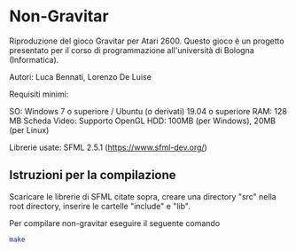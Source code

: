 # Non-Gravitar

Riproduzione del gioco Gravitar per Atari 2600.
Questo gioco è un progetto presentato per il corso di programmazione all'università di Bologna (Informatica).

Autori: Luca Bennati, Lorenzo De Luise

Requisiti minimi:

SO: Windows 7 o superiore / Ubuntu (o derivati) 19.04 o superiore
RAM: 128 MB
Scheda Video: Supporto OpenGL
HDD: 100MB (per Windows), 20MB (per Linux)

Librerie usate: SFML 2.5.1 (https://www.sfml-dev.org/)

## Istruzioni per la compilazione

Scaricare le librerie di SFML citate sopra, creare una directory "src" nella root directory, inserire le cartelle "include" e "lib".

Per compilare non-gravitar eseguire il seguente comando

```bash
make
```